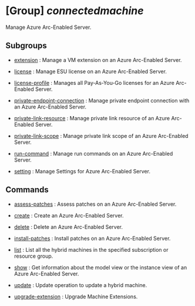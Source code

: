 # [Group] _connectedmachine_

Manage Azure Arc-Enabled Server.

## Subgroups

- [extension](/Commands/connectedmachine/extension/readme.md)
: Manage a VM extension on an Azure Arc-Enabled Server.

- [license](/Commands/connectedmachine/license/readme.md)
: Manage ESU license on an Azure Arc-Enabled Server.

- [license-profile](/Commands/connectedmachine/license-profile/readme.md)
: Manages all Pay-As-You-Go licenses for an Azure Arc-Enabled Server.

- [private-endpoint-connection](/Commands/connectedmachine/private-endpoint-connection/readme.md)
: Manage private endpoint connection with an Azure Arc-Enabled Server.

- [private-link-resource](/Commands/connectedmachine/private-link-resource/readme.md)
: Manage private link resource of an Azure Arc-Enabled Server.

- [private-link-scope](/Commands/connectedmachine/private-link-scope/readme.md)
: Manage private link scope of an Azure Arc-Enabled Server.

- [run-command](/Commands/connectedmachine/run-command/readme.md)
: Manage run commands on an Azure Arc-Enabled Server.

- [setting](/Commands/connectedmachine/setting/readme.md)
: Manage Settings for Azure Arc-Enabled Server.

## Commands

- [assess-patches](/Commands/connectedmachine/_assess-patches.md)
: Assess patches on an Azure Arc-Enabled Server.

- [create](/Commands/connectedmachine/_create.md)
: Create an Azure Arc-Enabled Server.

- [delete](/Commands/connectedmachine/_delete.md)
: Delete an Azure Arc-Enabled Server.

- [install-patches](/Commands/connectedmachine/_install-patches.md)
: Install patches on an Azure Arc-Enabled Server.

- [list](/Commands/connectedmachine/_list.md)
: List all the hybrid machines in the specified subscription or resource group.

- [show](/Commands/connectedmachine/_show.md)
: Get information about the model view or the instance view of an Azure Arc-Enabled Server.

- [update](/Commands/connectedmachine/_update.md)
: Update operation to update a hybrid machine.

- [upgrade-extension](/Commands/connectedmachine/_upgrade-extension.md)
: Upgrade Machine Extensions.
